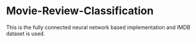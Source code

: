 # Movie-Review-Classification
This is the fully connected neural network based implementation and IMDB dataset is used.
